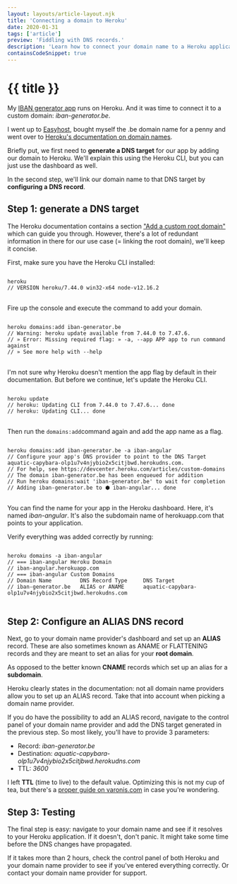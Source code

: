```yaml
---
layout: layouts/article-layout.njk
title: 'Connecting a domain to Heroku'
date: 2020-01-31
tags: ['article']
preview: 'Fiddling with DNS records.'
description: 'Learn how to connect your domain name to a Heroku application by managing Heroku settigns and adding the necessary DNS records.'
containsCodeSnippet: true
---
```


# {{ title }}

My [IBAN generator app](https://iban-generator.be) runs on Heroku. And it was time to connect it to a custom domain: _iban-generator.be_.

I went up to [Easyhost](https://www.easyhost.be/nl/), bought myself the .be domain name for a penny and went over to [Heroku's documentation on domain names](https://devcenter.heroku.com/articles/custom-domains).

Briefly put, we first need to **generate a DNS target** for our app by adding our domain to Heroku. We'll explain this using the Heroku CLI, but you can just use the dashboard as well.

In the second step, we'll link our domain name to that DNS target by **configuring a DNS record**.

## Step 1: generate a DNS target

The Heroku documentation contains a section ["Add a custom root domain"](https://devcenter.heroku.com/articles/custom-domains#add-a-custom-root-domain) which can guide you through. However, there's a lot of redundant information in there for our use case (= linking the root domain), we'll keep it concise.

First, make sure you have the Heroku CLI installed:

<pre>
<code class="language-javascript">
heroku 
// VERSION heroku/7.44.0 win32-x64 node-v12.16.2
</code>
</pre>

Fire up the console and execute the command to add your domain.

<pre>
<code class="language-javascript">
heroku domains:add iban-generator.be
// Warning: heroku update available from 7.44.0 to 7.47.6. 
// » Error: Missing required flag: » -a, --app APP app to run command against 
// » See more help with --help
</code>
</pre>

I'm not sure why Heroku doesn't mention the app flag by default in their documentation. But before we continue, let's update the Heroku CLI.

<pre>
<code class="language-javascript">
heroku update
// heroku: Updating CLI from 7.44.0 to 7.47.6... done 
// heroku: Updating CLI... done
</code>
</pre>

Then run the <code class="inline-code">domains:add</code>command again and add the app name as a flag.

<pre class="language-javascript">
<code class="language-javascript">
heroku domains:add iban-generator.be -a iban-angular
// Configure your app's DNS provider to point to the DNS Target aquatic-capybara-olp1u7v4njybio2x5citjbwd.herokudns.com. 
// For help, see https://devcenter.heroku.com/articles/custom-domains
// The domain iban-generator.be has been enqueued for addition 
// Run heroku domains:wait 'iban-generator.be' to wait for completion 
// Adding iban-generator.be to ⬢ iban-angular... done
</code>
</pre>

You can find the name for your app in the Heroku dashboard. Here, it's named _iban-angular_. It's also the subdomain name of herokuapp.com that points to your application.

Verify everything was added correctly by running:

<pre class="language-javascript">
<code class="language-javascript">
heroku domains -a iban-angular
// === iban-angular Heroku Domain 
// iban-angular.herokuapp.com
// === iban-angular Custom Domains 
// Domain Name         DNS Record Type     DNS Target 
// iban-generator.be   ALIAS or ANAME      aquatic-capybara-olp1u7v4njybio2x5citjbwd.herokudns.com
</code>
</pre>

## Step 2: Configure an ALIAS DNS record

Next, go to your domain name provider's dashboard and set up an **ALIAS** record. These are also sometimes known as ANAME or FLATTENING records and they are meant to set an alias for your **root domain**.

As opposed to the better known **CNAME** records which set up an alias for a **subdomain**.

Heroku clearly states in the documentation: not all domain name providers allow you to set up an ALIAS record. Take that into account when picking a domain name provider.

If you do have the possibility to add an ALIAS record, navigate to the control panel of your domain name provider and add the DNS target generated in the previous step. So most likely, you'll have to provide 3 parameters:

- Record: _iban-generator.be_
- Destination: _aquatic-capybara-olp1u7v4njybio2x5citjbwd.herokudns.com_
- TTL: _3600_

I left **TTL** (time to live) to the default value. Optimizing this is not my cup of tea, but there's a [proper guide on varonis.com](https://blogvaronis2.wpengine.com/dns-ttl/) in case you're wondering.

## Step 3: Testing

The final step is easy: navigate to your domain name and see if it resolves to your Heroku application. If it doesn't, don't panic. It might take some time before the DNS changes have propagated.

If it takes more than 2 hours, check the control panel of both Heroku and your domain name provider to see if you've entered everything correctly. Or contact your domain name provider for support.
